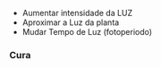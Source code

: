 - Aumentar intensidade da LUZ
- Aproximar a Luz da planta
- Mudar Tempo de Luz (fotoperiodo)

### Cura